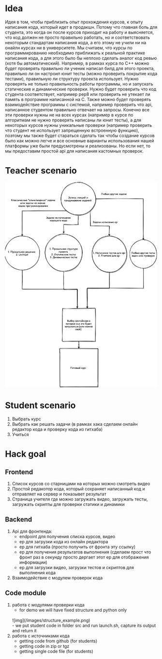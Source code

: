 # Idea

Идея в том, чтобы приблизить опыт прохождения курсов, к опыту написания кода, который идет в продакшн. Потому что главная боль для студента, это когда он после курсов приходит на работу и выясняется, что код должен не просто правильно работать, но и соответствовать некоторым стандартам написания кода, а его этому не учили ни на онайлн курсах ни в университете. Мы считаем, что курсы по программированию необходимо приближать к реальной практике написания кода, а для этого было бы неплохо сделать аналог код ревью (хотя бы автоматический). Например, в рамках курса по C++ можно будет проверять правильно ли ученик написал билд для этого проекта, правильно ли он настроил юнит тесты (можно проверить покрытие кода тестами), правильную ли структуру проекта использует. Нужно проверять не только правильность работы программы, но и запускать статические и динамические проверки. Нужно будет проверить что код студента соответствует, например pep8 или проверить не утекает ли память в программе написанной на C. Также можно будет проверять взаимодействие программы с системой, например проверить что api, написанное студентом правильно отвечает на запросы. Конечно все эти проверки нужны не на всех курсах (например в курсе по алгоритмам не нужно проверять написаны ли юнит тесты), а для некоторых курсов нужны уникальные проверки (например проверить что студент не использует запрещенную встроенную функцию), поэтому мы также будет стараться сделать так чтобы создание курсов было как можно легче и все основные варианты использования нашей платформы уже были предусмотрены и реализованы. Но если нет, то мы предоставим простой api для написания кастомных проверок.

# Teacher scenario

![Teacher scenario](/images/Teacher_scenario.png)

# Student scenario

1. Выбрать курс
2. Выбрать как решать задачи (в рамках хака сделаем онлайн редактор кода и проверку кода из гитхаба)
3. Учиться

# Hack goal

## Frontend

1. Список курсов со старницами на которых можно смотреть видео
2. Простой редакотор кода, который сохраняет написанный код и отправляет на сервер и показывет результат
3. Страница учителя где можно загружать видео, загружать тесты, загружать скрипты для проверки статики и динамики

## Backend

1. Api для фронтенда:
   - endpoint для получения списка курсов, видео
   - ep для загрузки кода из онлайн редактора
   - ep для гитхаба (просто получить от фронта эту ссылку)
   - ep для получения результатов выполнения (сделаем прост что фронт раз в секунду просто дергает этот ep для отображения информации)
   - ep для загрузки видео, загрузки тестов и скриптов для выполнения кода
2. Взаимодействие с модулем проверок кода

## Code module

1. работа с модулями проверки кода
   - for demo we will have fixed structure and python only
   <br>
     ![img](/images/structure_example.png)
   <br>
   - we put student code in folder src and run launch.sh, capture its output and return it
2. работа с источниками кода
   - getting code from github (for students)
   - getting code in zip or tgz
   - getting single code file (for students)

